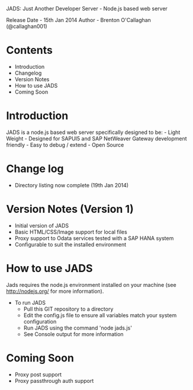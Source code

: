 JADS: Just Another Developer Server - Node.js based web server

Release Date - 15th Jan 2014
Author - Brenton O'Callaghan (@callaghan001)

Contents
=============
- Introduction
- Changelog
- Version Notes
- How to use JADS
- Coming Soon

Introduction
=============
JADS is a node.js based web server specifically designed to be:
	- Light Weight
	- Designed for SAPUI5 and SAP NetWeaver Gateway development friendly
	- Easy to debug / extend
	- Open Source
    
Change log
=============
- Directory listing now complete (19th Jan 2014)

Version Notes (Version 1)
=========================
- Initial version of JADS
- Basic HTML/CSS/Image support for local files
- Proxy support to Odata services tested with a SAP HANA system
- Configurable to suit the installed environment

How to use JADS
======================
Jads requires the node.js environment installed on your machine (see http://nodejs.org/ for more information).

- To run JADS
	- Pull this GIT repository to a directory
	- Edit the config.js file to ensure all variables match your system configuration
	- Run JADS using the command 'node jads.js'
	- See Console output for more information

Coming Soon
======================
- Proxy post support
- Proxy passthrough auth support